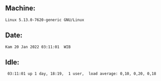 ## Machine:
```
Linux 5.13.0-7620-generic GNU/Linux
```
## Date:
```
Kam 20 Jan 2022 03:11:01  WIB
```
## Idle:
```
 03:11:01 up 1 day, 18:19,  1 user,  load average: 0,10, 0,20, 0,18
```
